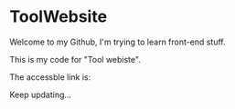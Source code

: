 # ToolWebsite
Welcome to my Github, I'm trying to learn front-end stuff.

This is my code for "Tool webiste".

The accessble link is: 

Keep updating...
